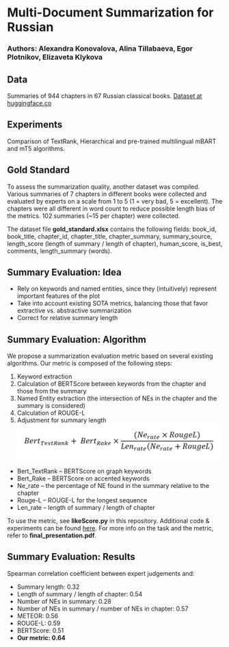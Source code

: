 # Multi-Document Summarization for Russian
### Authors: Alexandra Konovalova, Alina Tillabaeva, Egor Plotnikov, Elizaveta Klykova

## Data
Summaries of 944 chapters in 67 Russian classical books. [Dataset at huggingface.co](https://huggingface.co/datasets/c00k1ez/summarization)

## Experiments
Comparison of TextRank, Hierarchical and pre-trained multilingual mBART and mT5 algorithms.

## Gold Standard
To assess the summarization quality, another dataset was compiled. Various summaries of 7 chapters in different books were collected and evaluated by experts on a scale from 1 to 5 (1 = very bad, 5 = excellent). The chapters were all different in word count to reduce possible length bias of the metrics. 102 summaries (\~15 per chapter) were collected.

The dataset file **gold_standard.xlsx** contains the following fields: book_id, book_title, chapter_id, chapter_title, chapter_summary, summary_source, length_score (length of summary / length of chapter), human_score, is_best, comments, length_summary (words).

## Summary Evaluation: Idea
* Rely on keywords and named entities, since they (intuitively) represent important features of the plot
* Take into account existing SOTA metrics, balancing those that favor extractive vs. abstractive summarization
* Correct for relative summary length

## Summary Evaluation: Algorithm
We propose a summarization evaluation metric based on several existing algorithms. Our metric is composed of the following steps:
1. Keyword extraction
2. Calculation of BERTScore between keywords from the chapter and those from the summary
3. Named Entity extraction (the intersection of NEs in the chapter and the summary is considered)
4. Calculation of ROUGE-L
5. Adjustment for summary length
![Metric formula](eval_formula.png)
* Bert_TextRank – BERTScore on graph keywords
* Bert_Rake – BERTScore on accented keywords
* Ne_rate – the percentage of NE found in the summary relative to the chapter
* Rouge-L – ROUGE-L for the longest sequence
* Len_rate – length of summary / length of chapter

To use the metric, see **likeScore.py** in this repository. Additional code & experiments can be found [here](https://drive.google.com/file/d/17KUduCVerystWpyty8sA6jI74bNG1wkn/view?usp=sharing). For more info on the task and the metric, refer to **final_presentation.pdf**. 

## Summary Evaluation: Results
Spearman correlation coefficient between expert judgements and:
* Summary length: 0.32
* Length of summary / length of chapter: 0.54
* Number of NEs in summary: 0.28
* Number of NEs in summary / number of NEs in chapter: 0.57
* METEOR: 0.56
* ROUGE-L: 0.59
* BERTScore: 0.51
* **Our metric: 0.64**
